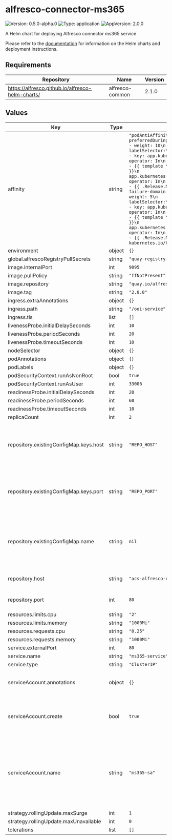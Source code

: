 # alfresco-connector-ms365

![Version: 0.5.0-alpha.0](https://img.shields.io/badge/Version-0.5.0--alpha.0-informational?style=flat-square) ![Type: application](https://img.shields.io/badge/Type-application-informational?style=flat-square) ![AppVersion: 2.0.0](https://img.shields.io/badge/AppVersion-2.0.0-informational?style=flat-square)

A Helm chart for deploying Alfresco connector ms365 service

Please refer to the [documentation](https://github.com/Alfresco/acs-deployment/blob/master/docs/helm/README.md) for information on the Helm charts and deployment instructions.

## Requirements

| Repository | Name | Version |
|------------|------|---------|
| https://alfresco.github.io/alfresco-helm-charts/ | alfresco-common | 2.1.0 |

## Values

| Key | Type | Default | Description |
|-----|------|---------|-------------|
| affinity | string | `"podAntiAffinity:\n  preferredDuringSchedulingIgnoredDuringExecution:\n    - weight: 10\n      podAffinityTerm:\n        labelSelector:\n          matchExpressions:\n            - key: app.kubernetes.io/name\n              operator: In\n              values:\n                - {{ template \"alfresco-connector-ms365.name\" . }}\n            - key: app.kubernetes.io/instance\n              operator: In\n              values:\n                - {{ .Release.Name }}\n        topologyKey: failure-domain.beta.kubernetes.io/zone\n    - weight: 5\n      podAffinityTerm:\n        labelSelector:\n          matchExpressions:\n            - key: app.kubernetes.io/name\n              operator: In\n              values:\n                - {{ template \"alfresco-connector-ms365.name\" . }}\n            - key: app.kubernetes.io/instance\n              operator: In\n              values:\n                - {{ .Release.Name }}\n        topologyKey: kubernetes.io/hostname"` | Pod affinity, passed thru tpl function |
| environment | object | `{}` |  |
| global.alfrescoRegistryPullSecrets | string | `"quay-registry-secret"` |  |
| image.internalPort | int | `9095` |  |
| image.pullPolicy | string | `"IfNotPresent"` |  |
| image.repository | string | `"quay.io/alfresco/alfresco-ooi-service"` |  |
| image.tag | string | `"2.0.0"` |  |
| ingress.extraAnnotations | object | `{}` |  |
| ingress.path | string | `"/ooi-service"` |  |
| ingress.tls | list | `[]` |  |
| livenessProbe.initialDelaySeconds | int | `10` |  |
| livenessProbe.periodSeconds | int | `20` |  |
| livenessProbe.timeoutSeconds | int | `10` |  |
| nodeSelector | object | `{}` |  |
| podAnnotations | object | `{}` |  |
| podLabels | object | `{}` |  |
| podSecurityContext.runAsNonRoot | bool | `true` |  |
| podSecurityContext.runAsUser | int | `33006` |  |
| readinessProbe.initialDelaySeconds | int | `20` |  |
| readinessProbe.periodSeconds | int | `60` |  |
| readinessProbe.timeoutSeconds | int | `10` |  |
| replicaCount | int | `2` |  |
| repository.existingConfigMap.keys.host | string | `"REPO_HOST"` | name of the key in the configMap where to find the repository service host |
| repository.existingConfigMap.keys.port | string | `"REPO_PORT"` | name of the key in the configMap where to find the repository service port |
| repository.existingConfigMap.name | string | `nil` | a pre-existing configmap which provides expected configuration for ms365 |
| repository.host | string | `"acs-alfresco-cs-repository"` | ACS repository host |
| repository.port | int | `80` | ACS repository port |
| resources.limits.cpu | string | `"2"` |  |
| resources.limits.memory | string | `"1000Mi"` |  |
| resources.requests.cpu | string | `"0.25"` |  |
| resources.requests.memory | string | `"1000Mi"` |  |
| service.externalPort | int | `80` |  |
| service.name | string | `"ms365-service"` |  |
| service.type | string | `"ClusterIP"` |  |
| serviceAccount.annotations | object | `{}` | Annotations to add to the service account |
| serviceAccount.create | bool | `true` | Specifies whether a service account should be created |
| serviceAccount.name | string | `"ms365-sa"` | The name of the service account to use. If not set and create is true, a name is generated using the fullname template |
| strategy.rollingUpdate.maxSurge | int | `1` |  |
| strategy.rollingUpdate.maxUnavailable | int | `0` |  |
| tolerations | list | `[]` |  |